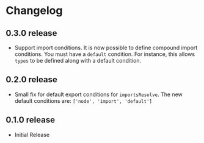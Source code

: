 # Changelog
## 0.3.0 release
- Support import conditions. It is now possible to define compound import conditions. You must have a `default` 
condition. For instance, this allows `types` to be defined along with a default condition.


## 0.2.0 release
- Small fix for default export conditions for `importsResolve`. The new default conditions are: 
`['node', 'import', 'default']`

## 0.1.0 release
- Initial Release
